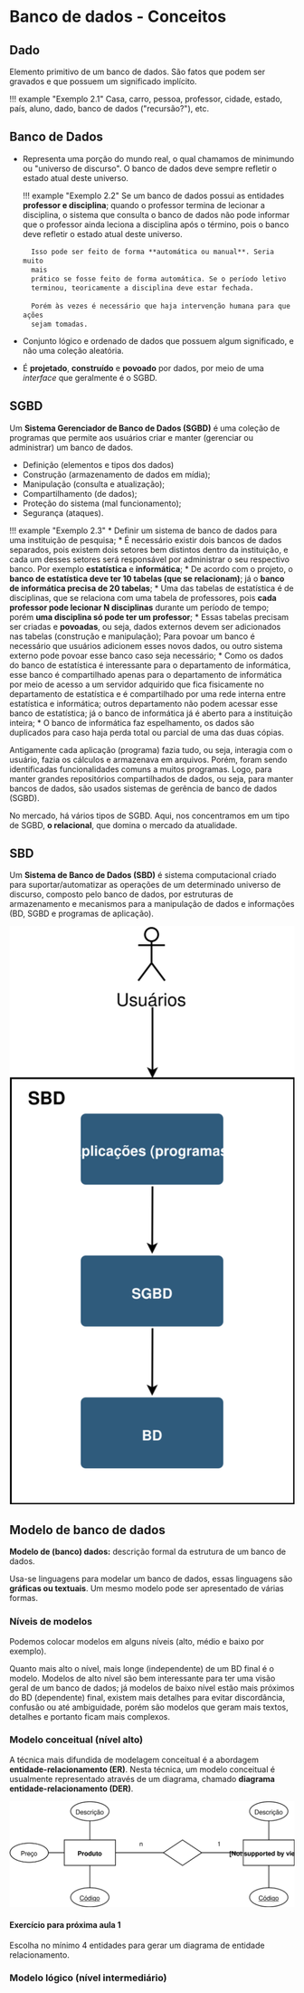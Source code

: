 # Banco de dados - Conceitos

## Dado

Elemento primitivo de um banco de dados. São fatos que podem ser gravados e 
que possuem um significado implícito.

!!! example "Exemplo 2.1"
    Casa, carro, pessoa, professor, cidade, estado, país, aluno, dado, banco
    de dados ("recursão?"), etc.

## Banco de Dados

* Representa uma porção do mundo real, o qual chamamos de minimundo ou 
"universo de discurso". O banco de dados deve sempre refletir o estado atual
deste universo.

    !!! example "Exemplo 2.2"
        Se um banco de dados possui as entidades **professor e disciplina**; 
        quando o professor termina de lecionar a disciplina, o sistema que 
        consulta o banco de dados não pode informar que o professor ainda 
        leciona a disciplina após o término, pois o banco deve refletir o 
        estado
        atual deste universo.
    
        Isso pode ser feito de forma **automática ou manual**. Seria muito 
        mais 
        prático se fosse feito de forma automática. Se o período letivo 
        terminou, teoricamente a disciplina deve estar fechada.
    
        Porém às vezes é necessário que haja intervenção humana para que ações 
        sejam tomadas.
    

* Conjunto lógico e ordenado de dados que possuem algum significado, e não uma
coleção aleatória.

* É **projetado**, **construído** e **povoado** por dados, por meio de uma 
*interface* que geralmente é o SGBD.

## SGBD

Um **Sistema Gerenciador de Banco de Dados (SGBD)** é uma coleção de programas 
que permite aos usuários criar e manter (gerenciar ou administrar) um banco de 
dados.

* Definição (elementos e tipos dos dados)
* Construção (armazenamento de dados em mídia);
* Manipulação (consulta e atualização);
* Compartilhamento (de dados);
* Proteção do sistema (mal funcionamento);
* Segurança (ataques).


!!! example "Exemplo 2.3"
    * Definir um sistema de banco de dados para uma instituição de pesquisa;
    * É necessário existir dois bancos de dados separados, pois existem dois
      setores bem distintos dentro da instituição, e cada um desses setores 
      será responsável por administrar o seu respectivo banco. Por exemplo 
      **estatística** e **informática**;
    * De acordo com o projeto, o **banco de estatística deve ter 10 tabelas 
      (que se relacionam)**; já o **banco de informática precisa de 20 tabelas**;
    * Uma das tabelas de estatística é de disciplinas, que se relaciona com 
      uma tabela de professores, pois **cada professor pode lecionar N 
      disciplinas** durante um período de tempo; porém **uma disciplina só 
      pode ter um professor**;
    * Essas tabelas precisam ser criadas e **povoadas**, ou seja, dados 
      externos devem ser adicionados nas tabelas (construção e manipulação);
      Para povoar um banco é necessário que usuários adicionem esses novos 
      dados, ou outro sistema externo pode povoar esse banco caso seja 
      necessário;
    * Como os dados do banco de estatística é interessante para o 
      departamento de informática, esse banco é compartilhado apenas para o 
      departamento de informática por meio de acesso a um servidor adquirido
      que fica fisicamente no departamento de estatística e é compartilhado 
      por uma rede interna entre estatística e informática; outros 
      departamento não podem acessar esse banco de estatística; já o banco 
      de informática já é aberto para a instituição inteira;
    * O banco de informática faz espelhamento, os dados são duplicados para 
      caso haja perda total ou parcial de uma das duas cópias.


Antigamente cada aplicação (programa) fazia tudo, ou seja, interagia com o 
usuário, fazia os cálculos e armazenava em arquivos. Porém, foram sendo
identificadas funcionalidades comuns a muitos programas. Logo, para manter 
grandes repositórios compartilhados de dados, ou seja, para manter bancos de
dados, são usados sistemas de gerência de banco de dados (SGBD).

No mercado, há vários tipos de SGBD. Aqui, nos concentramos em um tipo de 
SGBD, **o relacional**, que domina o mercado da atualidade.

## SBD

Um **Sistema de Banco de Dados (SBD)** é sistema computacional criado para 
suportar/automatizar as operações de um determinado universo de discurso,
composto pelo banco de dados, por estruturas de armazenamento e mecanismos
para a manipulação de dados e informações (BD, SGBD e programas de aplicação).

![Banco de dados](images/sbd-sgbd-bd.svg)

## Modelo de banco de dados

**Modelo de (banco) dados:** descrição formal da estrutura de um banco de dados.

Usa-se linguagens para modelar um banco de dados, essas linguagens são 
**gráficas ou textuais**. Um mesmo modelo pode ser apresentado de várias 
formas.

### Níveis de modelos

Podemos colocar modelos em alguns níveis (alto, médio e baixo por exemplo).
 
Quanto mais alto o nível, mais longe (independente) de um BD final é o modelo. 
Modelos de alto nível são bem interessante para ter uma visão geral de um banco de
dados; já modelos de baixo nível estão mais próximos do BD (dependente) final, 
existem mais detalhes para evitar discordância, confusão ou até ambiguidade,
porém são  modelos que geram mais textos, detalhes e portanto ficam mais 
complexos.

### Modelo conceitual (nível alto)

A técnica mais difundida de modelagem conceitual é a abordagem 
**entidade-relacionamento (ER)**. Nesta técnica, um modelo conceitual é usualmente
representado através de um diagrama, chamado **diagrama entidade-relacionamento
(DER)**.

![Banco de dados](images/diag-entidade-relacionamento.svg)

#### Exercício para próxima aula 1

Escolha no mínimo 4 entidades para gerar um diagrama de entidade 
relacionamento.

### Modelo lógico (nível intermediário) 
